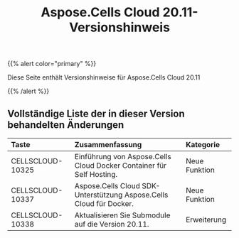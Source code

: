 ﻿---
title: Aspose.Cells Cloud 20.11-Versionshinweis
second_title: Aspose.Cells Cloud Documen
type: docs
url: /de/aspose-cells-cloud-20-11-release-notes/
description: Aspose.Cells Cloud unterstützt Excel zum Erstellen, Konvertieren, Zusammenführen, Aufteilen, Schützen, inneren Objektvorgang usw
weight: 7
---
{{% alert color="primary" %}} 

Diese Seite enthält Versionshinweise für Aspose.Cells Cloud 20.11

{{% /alert %}} 
## **Vollständige Liste der in dieser Version behandelten Änderungen**

|**Taste**|**Zusammenfassung**|**Kategorie**|
|:- |:- |:- |
|CELLSCLOUD-10325|Einführung von Aspose.Cells Cloud Docker Container für Self Hosting.|Neue Funktion|
|CELLSCLOUD-10337|Aspose.Cells Cloud SDK-Unterstützung Aspose.Cells Cloud für Docker.|Neue Funktion|
|CELLSCLOUD-10338|Aktualisieren Sie Submodule auf die Version 20.11.|Erweiterung|
